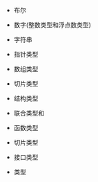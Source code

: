 * 布尔
* 数字\(整数类型和浮点数类型\)
* 字符串
* 指针类型

* 数组类型

* 切片类型

* 结构类型

* 联合类型和

* 函数类型

* 切片类型

* 接口类型

*  类型



